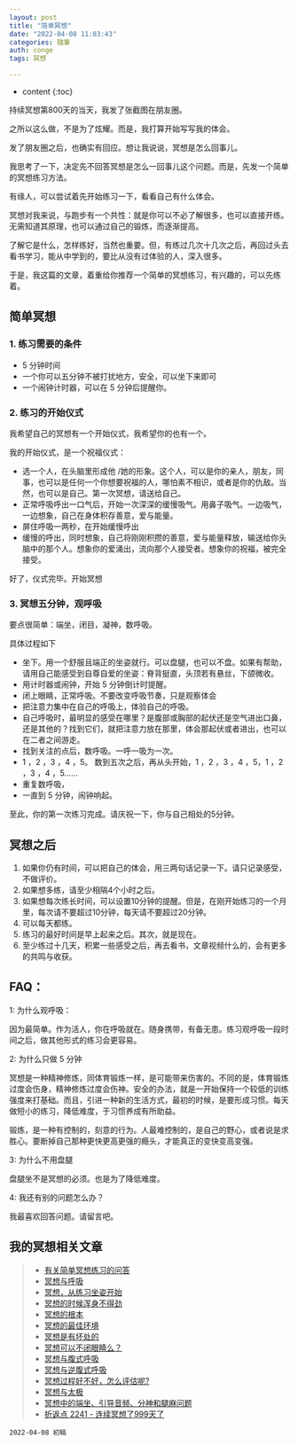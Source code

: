 ```yaml
---
layout: post
title: "简单冥想"
date: "2022-04-08 11:03:43"
categories: 隨筆
auth: conge
tags: 冥想

---
```

* content
{:toc}


持续冥想第800天的当天，我发了张截图在朋友圈。

之所以这么做，不是为了炫耀。而是，我打算开始写写我的体会。

发了朋友圈之后，也确实有回应。想让我说说，冥想是怎么回事儿。

我思考了一下，决定先不回答冥想是怎么一回事儿这个问题。而是，先发一个简单的冥想练习方法。

有缘人，可以尝试着先开始练习一下，看看自己有什么体会。

冥想对我来说，与跑步有一个共性：就是你可以不必了解很多，也可以直接开练。无需知道其原理，也可以通过自己的锻炼，而逐渐提高。

了解它是什么，怎样练好，当然也重要。但，有练过几次十几次之后，再回过头去看书学习，能从中学到的，要比从没有过体验的人，深入很多。

于是，我这篇的文章，着重给你推荐一个简单的冥想练习，有兴趣的，可以先练着。




## 简单冥想

### 1. 练习需要的条件

* 5 分钟时间
* 一个你可以五分钟不被打扰地方，安全，可以坐下来即可
* 一个闹钟计时器，可以在 5 分钟后提醒你。

### 2. 练习的开始仪式

我希望自己的冥想有一个开始仪式，我希望你的也有一个。

我的开始仪式，是一个祝福仪式：

* 选一个人，在头脑里形成他 /她的形象。这个人，可以是你的亲人，朋友，同事，也可以是任何一个你想要祝福的人，哪怕素不相识，或者是你的仇敌。当然，也可以是自己。第一次冥想，请送给自己。
* 正常呼吸呼出一口气后，开始一次深深的缓慢吸气。用鼻子吸气。一边吸气，一边想象，自己在身体积存善意，爱与能量。
* 屏住呼吸一两秒，在开始缓慢呼出
* 缓慢的呼出，同时想象，自己将刚刚积攒的善意，爱与能量释放，输送给你头脑中的那个人。想象你的爱涌出，流向那个人接受者。想象你的祝福，被完全接受。

好了，仪式完毕。开始冥想

### 3. 冥想五分钟，观呼吸

要点很简单：端坐，闭目，凝神，数呼吸。

具体过程如下

* 坐下。用一个舒服且端正的坐姿就行。可以盘腿，也可以不盘。如果有帮助，请用自己能感受到自尊自爱的坐姿：脊背挺直，头顶若有悬丝，下颌微收。
* 用计时器或闹钟，开始 5 分钟倒计时提醒。
* 闭上眼睛，正常呼吸。不要改变呼吸节奏，只是观察体会
* 把注意力集中在自己的呼吸上，体验自己的呼吸。
* 自己呼吸时，最明显的感受在哪里？是腹部或胸部的起伏还是空气进出口鼻，还是其他的？找到它们，就把注意力放在那里，体会那起伏或者进出，也可以在二者之间游走。
* 找到关注的点后，数呼吸。一呼一吸为一次。
* 1 ，2 ，3 ，4 ，5。 数到五次之后，再从头开始，1 ，2 ，3 ，4 ，5，1 ，2 ，3 ，4 ，5……
* 重复数呼吸，
* 一直到 5 分钟，闹钟响起。

至此，你的第一次练习完成。请庆祝一下，你与自己相处的5分钟。

## 冥想之后

1. 如果你仍有时间，可以把自己的体会，用三两句话记录一下。请只记录感受，不做评价。
2. 如果想多练，请至少相隔4个小时之后。
3. 如果想每次练长时间，可以设置10分钟的提醒。但是，在刚开始练习的一个月里，每次请不要超过10分钟，每天请不要超过20分钟。
4. 可以每天都练。
5. 练习的最好时间是早上起来之后。其次，就是现在。
6. 至少练过十几天，积累一些感受之后，再去看书，文章视频什么的，会有更多的共鸣与收获。

## FAQ：

1: 为什么观呼吸：

因为最简单。作为活人，你在呼吸就在。随身携带，有备无患。练习观呼吸一段时间之后，做其他形式的练习会更容易。

2: 为什么只做 5 分钟

冥想是一种精神修炼，同体育锻炼一样，是可能带来伤害的。不同的是，体育锻炼过度会伤身，精神修炼过度会伤神。安全的办法，就是一开始保持一个较低的训练强度来打基础。而且，引进一种新的生活方式，最初的时候，是要形成习惯。每天做短小的练习，降低难度，于习惯养成有所助益。

锻炼，是一种有控制的，刻意的行为。人最难控制的，是自己的野心，或者说是求胜心。要断掉自己那种更快更高更强的瘾头，才能真正的变快变高变强。

3: 为什么不用盘腿

盘腿坐不是冥想的必须。也是为了降低难度。

4: 我还有别的问题怎么办？

我最喜欢回答问题。请留言吧。

## 我的冥想相关文章

> * [有关简单冥想练习的问答](https://conge.livingwithfcs.org/2022/04/15/Q-and-A-about-meditation/)
> * [冥想与呼吸](https://conge.livingwithfcs.org/2022/04/22/breathing/)
> * [冥想，从练习坐姿开始](https://conge.livingwithfcs.org/2022/04/27/sitting/)
> * [冥想的时候浑身不得劲](https://conge.livingwithfcs.org/2022/05/03/unsettling/)
> * [冥想的根本](https://conge.livingwithfcs.org/2022/05/10/basics/)
> * [冥想的最佳环境](https://conge.livingwithfcs.org/2022/05/17/meditation-env/)
> * [冥想是有坏处的](https://conge.livingwithfcs.org/2022/06/03/disadvantages/)
> * [冥想可以不闭眼睛么？](https://conge.livingwithfcs.org/2022/06/09/eye/)
> * [冥想与腹式呼吸](https://conge.livingwithfcs.org/2022/06/16/belly-breathing/)
> * [冥想与逆腹式呼吸](https://conge.livingwithfcs.org/2022/06/24/alternative-breathing/)
> * [冥想过程好不好，怎么评估呢?](https://conge.livingwithfcs.org/2022/06/29/no-judgement/)
> * [冥想与太极](https://conge.livingwithfcs.org/2022/07/06/taichi/)
> * [冥想中的端坐、引导音频、分神和腿麻问题](https://conge.livingwithfcs.org/2022/07/27/meditation-difficulties/)
> * [折返点 2241 - 连续冥想了999天了](https://conge.livingwithfcs.org/2022/10/16/ReturnPoint-999-meditations/)


```
2022-04-08 初稿
```
